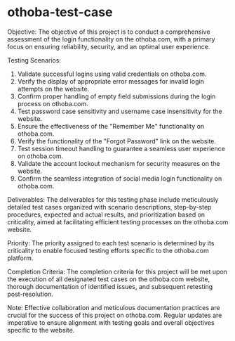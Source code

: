 # othoba-test-case
Objective:
The objective of this project is to conduct a comprehensive assessment of the login functionality on the othoba.com, with a primary focus on ensuring reliability, security, and an optimal user experience.

Testing Scenarios:

1. Validate successful logins using valid credentials on othoba.com.
2. Verify the display of appropriate error messages for invalid login attempts on the website.
3. Confirm proper handling of empty field submissions during the login process on othoba.com.
4. Test password case sensitivity and username case insensitivity for the website.
5. Ensure the effectiveness of the "Remember Me" functionality on othoba.com.
6. Verify the functionality of the "Forgot Password" link on the website.
7. Test session timeout handling to guarantee a seamless user experience on othoba.com.
8. Validate the account lockout mechanism for security measures on the website.
9. Confirm the seamless integration of social media login functionality on othoba.com.

Deliverables:
The deliverables for this testing phase include meticulously detailed test cases organized with scenario descriptions, step-by-step procedures, expected and actual results, and prioritization based on criticality, aimed at facilitating efficient testing processes on the othoba.com website.

Priority:
The priority assigned to each test scenario is determined by its criticality to enable focused testing efforts specific to the othoba.com platform.

Completion Criteria:
The completion criteria for this project will be met upon the execution of all designated test cases on the othoba.com website, thorough documentation of identified issues, and subsequent retesting post-resolution.

Note:
Effective collaboration and meticulous documentation practices are crucial for the success of this project on othoba.com. Regular updates are imperative to ensure alignment with testing goals and overall objectives specific to the website.
